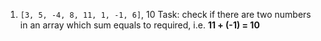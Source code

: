 1. `[3, 5, -4, 8, 11, 1, -1, 6]`, 10
Task: check if there are two numbers in an array which sum equals to required, i.e. **11 + (-1) = 10**
